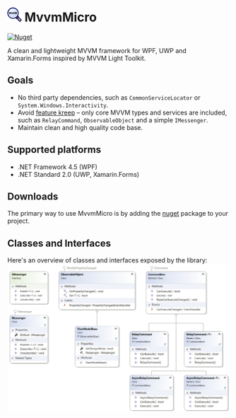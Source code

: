 # <img src="src/MvvmMicro/icon.png" alt="logo" width="32" height="32" /> MvvmMicro
<a href="https://www.nuget.org/packages/MvvmMicro" target="_blank"><img alt="Nuget" src="https://img.shields.io/nuget/v/MvvmMicro" /></a>

A clean and lightweight MVVM framework for WPF, UWP and Xamarin.Forms inspired by MVVM Light Toolkit.

## Goals
- No third party dependencies, such as `CommonServiceLocator` or `System.Windows.Interactivity`.
- Avoid [feature kreep](https://en.wikipedia.org/wiki/Feature_creep) – only core MVVM types and services are included, such as `RelayCommand`, `ObservableObject` and a simple `IMessenger`.
- Maintain clean and high quality code base.

## Supported platforms
- .NET Framework 4.5 (WPF)
- .NET Standard 2.0 (UWP, Xamarin.Forms)

## Downloads
The primary way to use MvvmMicro is by adding the [nuget](https://www.nuget.org/packages/MvvmMicro) package to your project.

## Classes and Interfaces
Here's an overview of classes and interfaces exposed by the library:
![Class diagram](src/MvvmMicro/Diagrams/ClassDiagram.png)

